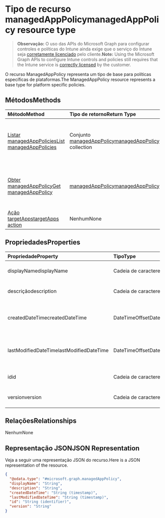 # <a name="managedapppolicy-resource-type"></a><span data-ttu-id="6335e-101">Tipo de recurso managedAppPolicy</span><span class="sxs-lookup"><span data-stu-id="6335e-101">managedAppPolicy resource type</span></span>

> <span data-ttu-id="6335e-102">**Observação:** O uso das APIs do Microsoft Graph para configurar controles e políticas do Intune ainda exige que o serviço do Intune seja [corretamente licenciado](https://go.microsoft.com/fwlink/?linkid=839381) pelo cliente.</span><span class="sxs-lookup"><span data-stu-id="6335e-102">**Note:** Using the Microsoft Graph APIs to configure Intune controls and policies still requires that the Intune service is [correctly licensed](https://go.microsoft.com/fwlink/?linkid=839381) by the customer.</span></span>

<span data-ttu-id="6335e-103">O recurso ManagedAppPolicy representa um tipo de base para políticas específicas de plataformas.</span><span class="sxs-lookup"><span data-stu-id="6335e-103">The ManagedAppPolicy resource represents a base type for platform specific policies.</span></span>
## <a name="methods"></a><span data-ttu-id="6335e-104">Métodos</span><span class="sxs-lookup"><span data-stu-id="6335e-104">Methods</span></span>
|<span data-ttu-id="6335e-105">Método</span><span class="sxs-lookup"><span data-stu-id="6335e-105">Method</span></span>|<span data-ttu-id="6335e-106">Tipo de retorno</span><span class="sxs-lookup"><span data-stu-id="6335e-106">Return Type</span></span>|<span data-ttu-id="6335e-107">Descrição</span><span class="sxs-lookup"><span data-stu-id="6335e-107">Description</span></span>|
|:---|:---|:---|
|[<span data-ttu-id="6335e-108">Listar managedAppPolicies</span><span class="sxs-lookup"><span data-stu-id="6335e-108">List managedAppPolicies</span></span>](../api/intune_mam_managedapppolicy_list.md)|<span data-ttu-id="6335e-109">Conjunto [managedAppPolicy](../resources/intune_mam_managedapppolicy.md)</span><span class="sxs-lookup"><span data-stu-id="6335e-109">[managedAppPolicy](../resources/intune_mam_managedapppolicy.md) collection</span></span>|<span data-ttu-id="6335e-110">Listar propriedades e relações de objetos de [managedAppPolicy](../resources/intune_mam_managedapppolicy.md).</span><span class="sxs-lookup"><span data-stu-id="6335e-110">List properties and relationships of the [managedAppPolicy](../resources/intune_mam_managedapppolicy.md) objects.</span></span>|
|[<span data-ttu-id="6335e-111">Obter managedAppPolicy</span><span class="sxs-lookup"><span data-stu-id="6335e-111">Get managedAppPolicy</span></span>](../api/intune_mam_managedapppolicy_get.md)|[<span data-ttu-id="6335e-112">managedAppPolicy</span><span class="sxs-lookup"><span data-stu-id="6335e-112">managedAppPolicy</span></span>](../resources/intune_mam_managedapppolicy.md)|<span data-ttu-id="6335e-113">Ler propriedades e relações de objetos de [managedAppPolicy](../resources/intune_mam_managedapppolicy.md).</span><span class="sxs-lookup"><span data-stu-id="6335e-113">Read properties and relationships of the [managedAppPolicy](../resources/intune_mam_managedapppolicy.md) object.</span></span>|
|[<span data-ttu-id="6335e-114">Ação targetApps</span><span class="sxs-lookup"><span data-stu-id="6335e-114">targetApps action</span></span>](../api/intune_mam_managedapppolicy_targetapps.md)|<span data-ttu-id="6335e-115">Nenhum</span><span class="sxs-lookup"><span data-stu-id="6335e-115">None</span></span>|<span data-ttu-id="6335e-116">Ainda não documentado</span><span class="sxs-lookup"><span data-stu-id="6335e-116">Not yet documented</span></span>|

## <a name="properties"></a><span data-ttu-id="6335e-117">Propriedades</span><span class="sxs-lookup"><span data-stu-id="6335e-117">Properties</span></span>
|<span data-ttu-id="6335e-118">Propriedade</span><span class="sxs-lookup"><span data-stu-id="6335e-118">Property</span></span>|<span data-ttu-id="6335e-119">Tipo</span><span class="sxs-lookup"><span data-stu-id="6335e-119">Type</span></span>|<span data-ttu-id="6335e-120">Descrição</span><span class="sxs-lookup"><span data-stu-id="6335e-120">Description</span></span>|
|:---|:---|:---|
|<span data-ttu-id="6335e-121">displayName</span><span class="sxs-lookup"><span data-stu-id="6335e-121">displayName</span></span>|<span data-ttu-id="6335e-122">Cadeia de caracteres</span><span class="sxs-lookup"><span data-stu-id="6335e-122">String</span></span>|<span data-ttu-id="6335e-123">Nome de exibição da política.</span><span class="sxs-lookup"><span data-stu-id="6335e-123">Policy display name.</span></span>|
|<span data-ttu-id="6335e-124">descrição</span><span class="sxs-lookup"><span data-stu-id="6335e-124">description</span></span>|<span data-ttu-id="6335e-125">Cadeia de caracteres</span><span class="sxs-lookup"><span data-stu-id="6335e-125">String</span></span>|<span data-ttu-id="6335e-126">Descrição da política.</span><span class="sxs-lookup"><span data-stu-id="6335e-126">The policy's description.</span></span>|
|<span data-ttu-id="6335e-127">createdDateTime</span><span class="sxs-lookup"><span data-stu-id="6335e-127">createdDateTime</span></span>|<span data-ttu-id="6335e-128">DateTimeOffset</span><span class="sxs-lookup"><span data-stu-id="6335e-128">DateTimeOffset</span></span>|<span data-ttu-id="6335e-129">A data e a hora da criação da política.</span><span class="sxs-lookup"><span data-stu-id="6335e-129">The date and time the policy was created.</span></span>|
|<span data-ttu-id="6335e-130">lastModifiedDateTime</span><span class="sxs-lookup"><span data-stu-id="6335e-130">lastModifiedDateTime</span></span>|<span data-ttu-id="6335e-131">DateTimeOffset</span><span class="sxs-lookup"><span data-stu-id="6335e-131">DateTimeOffset</span></span>|<span data-ttu-id="6335e-132">Última hora em que a política foi modificada.</span><span class="sxs-lookup"><span data-stu-id="6335e-132">Last time the policy was modified.</span></span>|
|<span data-ttu-id="6335e-133">id</span><span class="sxs-lookup"><span data-stu-id="6335e-133">id</span></span>|<span data-ttu-id="6335e-134">Cadeia de caracteres</span><span class="sxs-lookup"><span data-stu-id="6335e-134">String</span></span>|<span data-ttu-id="6335e-135">Chave da entidade.</span><span class="sxs-lookup"><span data-stu-id="6335e-135">Key of the entity.</span></span>|
|<span data-ttu-id="6335e-136">version</span><span class="sxs-lookup"><span data-stu-id="6335e-136">version</span></span>|<span data-ttu-id="6335e-137">Cadeia de caracteres</span><span class="sxs-lookup"><span data-stu-id="6335e-137">String</span></span>|<span data-ttu-id="6335e-138">Versão da entidade.</span><span class="sxs-lookup"><span data-stu-id="6335e-138">Version of the entity.</span></span>|

## <a name="relationships"></a><span data-ttu-id="6335e-139">Relações</span><span class="sxs-lookup"><span data-stu-id="6335e-139">Relationships</span></span>
<span data-ttu-id="6335e-140">Nenhum</span><span class="sxs-lookup"><span data-stu-id="6335e-140">None</span></span>
## <a name="json-representation"></a><span data-ttu-id="6335e-141">Representação JSON</span><span class="sxs-lookup"><span data-stu-id="6335e-141">JSON Representation</span></span>
<span data-ttu-id="6335e-142">Veja a seguir uma representação JSON do recurso.</span><span class="sxs-lookup"><span data-stu-id="6335e-142">Here is a JSON representation of the resource.</span></span>
<!--{
  "blockType": "resource",
  "baseType": "microsoft.graph.entity",
  "keyProperty": "id",
  "@odata.type": "microsoft.graph.managedAppPolicy"
}-->
``` json
{
  "@odata.type": "#microsoft.graph.managedAppPolicy",
  "displayName": "String",
  "description": "String",
  "createdDateTime": "String (timestamp)",
  "lastModifiedDateTime": "String (timestamp)",
  "id": "String (identifier)",
  "version": "String"
}
```








